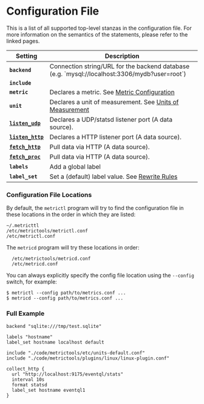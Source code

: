 Configuration File
==================

This is a list of all supported top-level stanzas in the configuration file.
For more information on the semantics of the statements, please refer to the
linked pages.

<table>
  <thead>
    <tr>
      <th>Setting</th>
      <th>Description</th>
    </tr>
  </thead>
  <tbody>
    <tr>
      <td><code><strong>backend</strong></code></td>
      <td>Connection string/URL for the backend database (e.g. `mysql://localhost:3306/mydb?user=root`)</td>
    </tr>
    <tr>
      <td><code><strong>include</strong></code></td>
      <td></td>
    </tr>
    <tr>
      <td><code><strong>metric</strong></code></td>
      <td>Declares a metric. See <a href="/documentation/metric-configuration">Metric Configuration</a></td>
    </tr>
    <tr>
      <td><code><strong>unit</strong></code></td>
      <td>Declares a unit of measurement. See <a href="/documentation/units">Units of Measurement</a></td>
    </tr>
    <tr>
      <td><code><strong><a href="/documentation/collect-data-via-statsd">listen_udp</a></strong></code></td>
      <td>Declares a UDP/statsd listener port (A data source).</td>
    </tr>
    <tr>
      <td><code><strong><a href="/documentation/collect-data-via-http">listen_http</a></strong></code></td>
      <td>Declares a HTTP listener port (A data source).</td>
    </tr>
    <tr>
      <td><code><strong><a href="/documentation/collect-data-via-http">fetch_http</a></strong></code></td>
      <td>Pull data via HTTP (A data source).</td>
    </tr>
    <tr>
      <td><code><strong><a href="/documentation/collect-data-via-shell">fetch_proc</a></strong></code></td>
      <td>Pull data via HTTP (A data source).</td>
    </tr>
    <tr>
      <td><code><strong>labels</strong></code></td>
      <td>Add a global label</td>
    </tr>
    <tr>
      <td><code><strong>label_set</strong></code></td>
      <td>Set a (default) label value.  See <a href="/documentation/rewrite-rules">Rewrite Rules</a></td>
    </tr>
  </tbody>
</table>


### Configuration File Locations

By default, the `metrictl` program will try to find the configuration file in
these locations in the order in which they are listed:

    ~/.metricttl
    /etc/metrictools/metrictl.conf
    /etc/metrictl.conf

The `metricd` program will try these locations in order:

      /etc/metrictools/metricd.conf
      /etc/metricd.conf

You can always explicitly specify the config file location using the `--config`
switch, for example:

    $ metrictl --config path/to/metrics.conf ...
    $ metricd --config path/to/metrics.conf ...


### Full Example


    backend "sqlite:///tmp/test.sqlite"

    labels "hostname"
    label_set hostname localhost default

    include "./code/metrictools/etc/units-default.conf"
    include "./code/metrictools/plugins/linux/linux-plugin.conf"

    collect_http {
      url "http://localhost:9175/eventql/stats"
      interval 10s
      format statsd
      label_set hostname eventql1
    }
